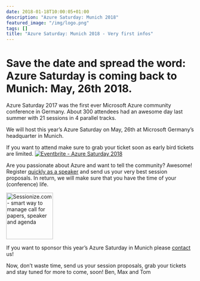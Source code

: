 ```yaml
---
date: 2018-01-18T10:00:05+01:00
description: "Azure Saturday: Munich 2018"
featured_image: "/img/logo.png"
tags: []
title: "Azure Saturday: Munich 2018 - Very first infos"
---
```



# **Save the date and spread the word**: Azure Saturday is coming back to Munich: May, 26th 2018. 

Azure Saturday 2017 was the first ever Microsoft Azure community conference in Germany. About 300 attendees had an awesome day last summer with 21 sessions in 4 parallel tracks.

We will host this year’s Azure Saturday on May, 26th at Microsoft Germany’s headquarter in Munich.<!--readmore-->

If you want to attend make sure to grab your ticket soon as early bird tickets are limited.
<a href="https://www.eventbrite.de/e/azure-saturday-2018-registration-42274723837?ref=ebtn" target="_blank"><img src="https://www.eventbrite.de/custombutton?eid=42274723837" alt="Eventbrite - Azure Saturday 2018" /></a>

Are you passionate about Azure and want to tell the community? Awesome! Register [quickly as a speaker](https://sessionize.com/azure-saturday-2018) and send us your very best session proposals. In return, we will make sure that you have the time of your (conference) life. 

<a href="https://sessionize.com/azure-saturday-2018"><img width="125" height="125" style="width: 125px !important;" src="https://sessionize.com/Assets/buttons/sessionize--button-125x125.png" alt="Sessionize.com - smart way to manage call for papers, speaker and agenda"></a>


If you want to sponsor this year’s Azure Saturday in Munich please [contact](mailto:contact@azuresaturday.de) us! 

Now, don’t waste time, send us your session proposals, grab your tickets and stay tuned for more to come, soon!
Ben, Max and Tom
